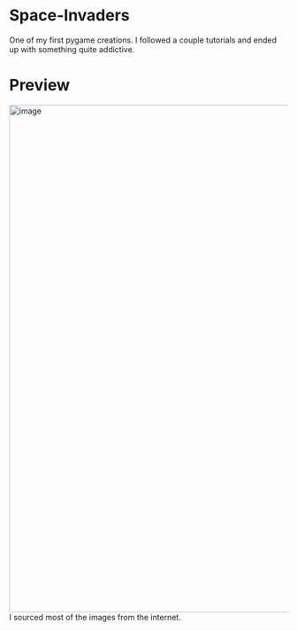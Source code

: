 # Space-Invaders
One of my first pygame creations. I followed a couple tutorials and ended up with something quite addictive. 

# Preview
<img width="1123" height="916" alt="image" src="https://github.com/user-attachments/assets/66a8f466-606a-4721-aadc-ab3390b31f39" />
I sourced most of the images from the internet. 

